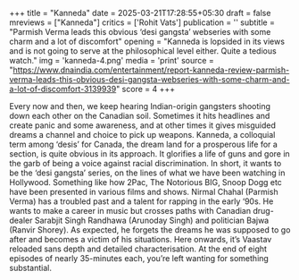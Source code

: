 +++
title = "Kanneda"
date = 2025-03-21T17:28:55+05:30
draft = false
mreviews = ["Kanneda"]
critics = ['Rohit Vats']
publication = ''
subtitle = "Parmish Verma leads this obvious ‘desi gangsta’ webseries with some charm and a lot of discomfort"
opening = "Kanneda is lopsided in its views and is not going to serve at the philosophical level either. Quite a tedious watch."
img = 'kanneda-4.png'
media = 'print'
source = "https://www.dnaindia.com/entertainment/report-kanneda-review-parmish-verma-leads-this-obvious-desi-gangsta-webseries-with-some-charm-and-a-lot-of-discomfort-3139939"
score = 4
+++

Every now and then, we keep hearing Indian-origin gangsters shooting down each other on the Canadian soil. Sometimes it hits headlines and create panic and some awareness, and at other times it gives misguided dreams a channel and choice to pick up weapons. Kanneda, a colloquial term among ‘desis’ for Canada, the dream land for a prosperous life for a section, is quite obvious in its approach. It glorifies a life of guns and gore in the garb of being a voice against racial discrimination. In short, it wants to be the ‘desi gangsta’ series, on the lines of what we have been watching in Hollywood. Something like how 2Pac, The Notorious BIG, Snoop Dogg etc have been presented in various films and shows. Nirmal Chahal (Parmish Verma) has a troubled past and a talent for rapping in the early ‘90s. He wants to make a career in music but crosses paths with Canadian drug-dealer Sarabjit Singh Randhawa (Arunoday Singh) and politician Bajwa (Ranvir Shorey). As expected, he forgets the dreams he was supposed to go after and becomes a victim of his situations. Here onwards, it’s Vaastav reloaded sans depth and detailed characterisation. At the end of eight episodes of nearly 35-minutes each, you’re left wanting for something substantial.

